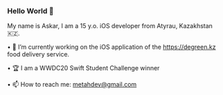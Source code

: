 ### Hello World 👋

My name is Askar, I am a 15 y.o. iOS developer from Atyrau, Kazakhstan 🇰🇿. 

• 🔭 I’m currently working on the iOS application of the https://degreen.kz food delivery service. 

• 🏆 I am a WWDC20 Swift Student Challenge winner

• 📫 How to reach me: metahdev@gmail.com 


<!--
**MetahCoder/MetahCoder** is a ✨ _special_ ✨ repository because its `README.md` (this file) appears on your GitHub profile.

